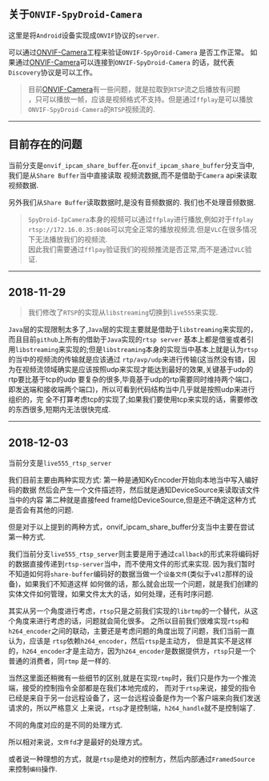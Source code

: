 ## 关于`ONVIF-SpyDroid-Camera`

这里是将`Android`设备实现成`ONVIF`协议的`server`.

可以通过[ONVIF-Camera](https://github.com/yashrs/ONVIF-Camera.git)工程来验证`ONVIF-SpyDroid-Camera`
是否工作正常。
如果通过[ONVIF-Camera](https://github.com/yashrs/ONVIF-Camera.git)可以连接到`ONVIF-SpyDroid-Camera`
的话，就代表`Discovery`协议是可以工作。

> 目前[ONVIF-Camera](https://github.com/yashrs/ONVIF-Camera.git)有一些问题，就是拉取到`RTSP`流之后播放有问题<br>，只可以播放一帧，应该是视频格式不支持。但是通过`ffplay`是可以播放`ONVIF-SpyDroid-Camera`的`RTSP`视频流的.

--------------------------------------------------------------

## 目前存在的问题

当前分支是`onvif_ipcam_share_buffer`.在`onvif_ipcam_share_buffer`分支当中,我们是从`Share Buffer`当中直接读取
视频流数据,而不是借助于`Camera` api来读取视频数据.

另外我们从`Share Buffer`读取数据时,是没有音频数据的.
我们也不处理音频数据.


> `SpyDroid-IpCamera`本身的视频可以通过`ffplay`进行播放,例如对于`ffplay rtsp://172.16.0.35:8086`可以完全正常的播放视频流.但是`VLC`在很多情况下无法播放我们的视频流.<br>因此我们需要通过`fflpay`验证我们的视频推流是否正常,而不是通过`VLC`验证.

----------------------------------------------------------------

## 2018-11-29

> 我们修改了`RTSP`的实现从`libstreaming`切换到`live555`来实现.

`Java`层的实现限制太多了,`Java`层的实现主要就是借助于`libstreaming`来实现的，而且目前`github`上所有的借助于`Java`实现的`rtsp server`
基本上都是借鉴或者引用`libstreaming`来实现的;但是`libstreaming`本身的实现当中基本上就是认为`rtsp`的当中的视频流的传输就是应该通过
`rtp/avp/udp`来进行传输(这当然没有错，因为在视频流领域确实是应该按照udp来实现才能达到最好的效果,关键基于udp的rtp要比基于tcp的udp
要复杂的很多,毕竟基于udp的rtp需要同时维持两个端口，即发送端和接收端两个端口)，所以可看到代码结构当中几乎就是按照udp来进行组织的，完
全不打算考虑tcp的实现了;如果我们要使用tcp来实现的话，需要修改的东西很多,短期内无法很快完成.


------------------------------------------------------------------

## 2018-12-03

当前分支是`live555_rtsp_server`

我们目前主要由两种实现方式:
第一种是通知KyEncoder开始向本地当中写入编好码的数据
然后会产生一个文件描述符，然后就是通知DeviceSource来读取该文件当中的内容
第二种就是直接feed frame给DeviceSource,但是还不确定这种方式是否会有其他的问题.

但是对于以上提到的两种方式，onvif_ipcam_share_buffer分支当中主要在尝试第一种方式.

我们当前分支`live555_rtsp_server`则主要是用于通过`callback`的形式来将编码好的数据直接传递到`rtsp-server`当中，而不使用文件的形式来实现.
因为我们暂时不知道如何将`share-buffer`编码好的数据当做一个`设备文件`(类似于`v4l2`那样的设备)，如果我们不知道这样
如何做的话，那么就会出现一个问题，就是我们创建的实体文件如何管理，如果文件太大的话，如何处理，还有时序问题.

其实从另一个角度进行考虑，`rtsp`只是之前我们实现的`librtmp`的一个替代，从这个角度来进行考虑的话，问题就会简化很多。
之所以目前我们很难实现`rtsp`和`h264_encoder`之间的联动，主要还是考虑问题的角度出现了问题，我们当前一直认为，应该是
`rtsp`依赖`h264_encoder`，然后`rtsp`是主动方，
但是其实不是这样的，`h264_encoder`才是主动方，因为`h264_encoder`是数据提供方，`rtsp`只是一个普通的消费者，同`rtmp`
是一样的.

当然这里面还稍微有一些细节的区别,就是在实现`rtmp`时，我们只是作为一个推流端，接受的控制指令全部都是在我们本地完成的，
而对于`rtsp`来说，接受的指令已经是来自于另一台远程设备了，这一台远程设备是作为一个客户端来向我们发送请求的，所以严格意义
上来说，`rtsp`才是控制端，`h264_handle`就不是控制端了.

不同的角度对应的是不同的处理方式.

所以相对来说，`文件fd`才是最好的处理方式。

或者说一种理想的方式，就是`rtsp`是绝对的控制方，然后内部通过`FramedSource`来控制`编码`操作.

